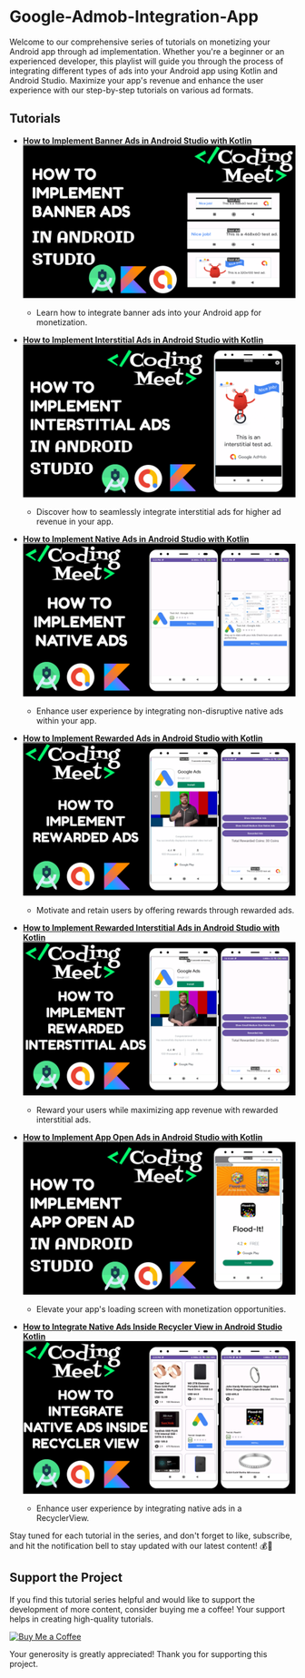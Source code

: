 # Google-Admob-Integration-App

Welcome to our comprehensive series of tutorials on monetizing your Android app through ad implementation. Whether you're a beginner or an experienced developer, this playlist will guide you through the process of integrating different types of ads into your Android app using Kotlin and Android Studio. Maximize your app's revenue and enhance the user experience with our step-by-step tutorials on various ad formats.

## Tutorials

- [**How to Implement Banner Ads in Android Studio with Kotlin**](https://youtu.be/NXuXbXN1llY?si=7Ie8in5u0i_HVRBJ)
![image](image/img1.png)
  - Learn how to integrate banner ads into your Android app for monetization.

- [**How to Implement Interstitial Ads in Android Studio with Kotlin**](https://youtu.be/J9kX_UotWhM?si=hBvC1Bk4B1nxxajd)
![image](image/img2.png)
  - Discover how to seamlessly integrate interstitial ads for higher ad revenue in your app.

- [**How to Implement Native Ads in Android Studio with Kotlin**](https://youtu.be/QSLzAEaToVg?si=XGUmNfIzvRprx0Ue)
![image](image/img3.png)
  - Enhance user experience by integrating non-disruptive native ads within your app.

- [**How to Implement Rewarded Ads in Android Studio with Kotlin**](https://youtu.be/-vWtsyfrHwI?si=h5-z8ODn_oCNsZVL)
![image](image/img4.png)
  - Motivate and retain users by offering rewards through rewarded ads.

- [**How to Implement Rewarded Interstitial Ads in Android Studio with Kotlin**](https://youtu.be/IOjQNcWZRGg?si=8CkOX9r0Do6QoqUy)
![image](image/img5.png)
  - Reward your users while maximizing app revenue with rewarded interstitial ads.

- [**How to Implement App Open Ads in Android Studio with Kotlin**](https://youtu.be/IxfE8lm3fMA?si=M-gXwbOBpp_mmDQz)
![image](image/img6.png)
  - Elevate your app's loading screen with monetization opportunities.
 
- [**How to Integrate Native Ads Inside Recycler View in Android Studio Kotlin**](https://youtu.be/QHcDGgBVoeU?si=Wx9RwTh_YUdsSj-f)
![image](image/img7.png)
  - Enhance user experience by integrating native ads in a RecyclerView.


Stay tuned for each tutorial in the series, and don't forget to like, subscribe, and hit the notification bell to stay updated with our latest content! 💰📱


## Support the Project

If you find this tutorial series helpful and would like to support the development of more content, consider buying me a coffee! Your support helps in creating high-quality tutorials.

[![Buy Me a Coffee](https://img.shields.io/badge/Buy%20Me%20a%20Coffee-Donate-orange?style=for-the-badge&logo=buy-me-a-coffee)](https://www.buymeacoffee.com/codingmeet)

Your generosity is greatly appreciated! Thank you for supporting this project.



